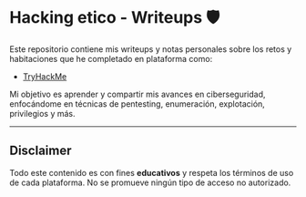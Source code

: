 # Hacking etico - Writeups 🛡️

Este repositorio contiene mis writeups y notas personales sobre los retos y habitaciones que he completado en plataforma como:

-  [TryHackMe](https://tryhackme.com/)


Mi objetivo es aprender y compartir mis avances en ciberseguridad, enfocándome en técnicas de pentesting, enumeración, explotación, privilegios y más.

---

##  Disclaimer
Todo este contenido es con fines **educativos** y respeta los términos de uso de cada plataforma. No se promueve ningún tipo de acceso no autorizado.
